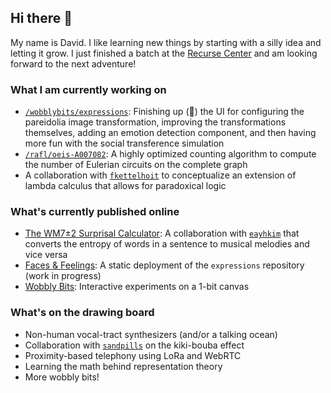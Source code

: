 ## Hi there 👋

My name is David. I like learning new things by starting with a silly idea and letting it grow. I just finished a batch at the [Recurse Center](https://github.com/recursecenter) and am looking forward to the next adventure!

### What I am currently working on

- [`/wobblybits/expressions`](https://github.com/wobblybits/expressions): Finishing up (🤞) the UI for configuring the pareidolia image transformation, improving the transformations themselves, adding an emotion detection component, and then having more fun with the social transference simulation
- [`/rafl/oeis-A007082`](https://github.com/rafl/oeis-A007082): A highly optimized counting algorithm to compute the number of Eulerian circuits on the complete graph
- A collaboration with [`fkettelhoit`](https://github.com/fkettelhoit) to conceptualize an extension of lambda calculus that allows for paradoxical logic

### What's currently published online 

- [The WM7±2 Surprisal Calculator](https://surprisal.onrender.com/): A collaboration with [`eayhkim`](https://github.com/eayhkim) that converts the entropy of words in a sentence to musical melodies and vice versa
- [Faces & Feelings](https://wobblybits.github.io/expressions/): A static deployment of the `expressions` repository (work in progress)
- [Wobbly Bits](https://wobblybits.blog): Interactive experiments on a 1-bit canvas

### What's on the drawing board

- Non-human vocal-tract synthesizers (and/or a talking ocean)
- Collaboration with [`sandpills`](https://github.com/sandpills) on the kiki-bouba effect
- Proximity-based telephony using LoRa and WebRTC 
- Learning the math behind representation theory
- More wobbly bits!


<!--
**wobblybits/wobblybits** is a ✨ _special_ ✨ repository because its `README.md` (this file) appears on your GitHub profile.

Here are some ideas to get you started:

- 🔭 I’m currently working on ...
- 🌱 I’m currently learning ...
- 👯 I’m looking to collaborate on ...
- 🤔 I’m looking for help with ...
- 💬 Ask me about ...
- 📫 How to reach me: ...
- 😄 Pronouns: ...
- ⚡ Fun fact: ...
-->
